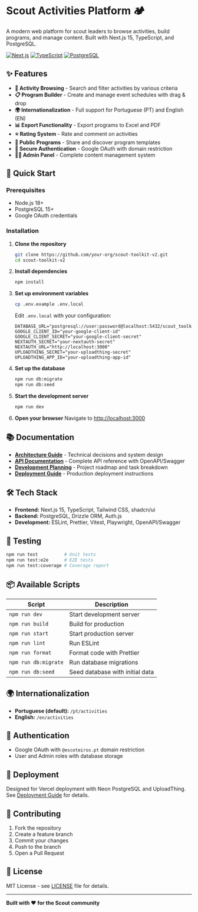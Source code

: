 # Scout Activities Platform 🏕️

A modern web platform for scout leaders to browse activities, build programs, and manage content. Built with Next.js 15, TypeScript, and PostgreSQL.

[![Next.js](https://img.shields.io/badge/Next.js-15-black?style=flat-square&logo=next.js)](https://nextjs.org/)
[![TypeScript](https://img.shields.io/badge/TypeScript-5.0-blue?style=flat-square&logo=typescript)](https://www.typescriptlang.org/)
[![PostgreSQL](https://img.shields.io/badge/PostgreSQL-15-blue?style=flat-square&logo=postgresql)](https://www.postgresql.org/)

## ✨ Features

- **🎯 Activity Browsing** - Search and filter activities by various criteria
- **📋 Program Builder** - Create and manage event schedules with drag & drop
- **🌍 Internationalization** - Full support for Portuguese (PT) and English (EN)
- **📊 Export Functionality** - Export programs to Excel and PDF
- **⭐ Rating System** - Rate and comment on activities
- **👥 Public Programs** - Share and discover program templates
- **🔐 Secure Authentication** - Google OAuth with domain restriction
- **👨‍💼 Admin Panel** - Complete content management system

## 🚀 Quick Start

### Prerequisites

- Node.js 18+ 
- PostgreSQL 15+
- Google OAuth credentials

### Installation

1. **Clone the repository**
   ```bash
   git clone https://github.com/your-org/scout-toolkit-v2.git
   cd scout-toolkit-v2
   ```

2. **Install dependencies**
   ```bash
   npm install
   ```

3. **Set up environment variables**
   ```bash
   cp .env.example .env.local
   ```
   
   Edit `.env.local` with your configuration:
   ```env
   DATABASE_URL="postgresql://user:password@localhost:5432/scout_toolkit"
   GOOGLE_CLIENT_ID="your-google-client-id"
   GOOGLE_CLIENT_SECRET="your-google-client-secret"
   NEXTAUTH_SECRET="your-nextauth-secret"
   NEXTAUTH_URL="http://localhost:3000"
   UPLOADTHING_SECRET="your-uploadthing-secret"
   UPLOADTHING_APP_ID="your-uploadthing-app-id"
   ```

4. **Set up the database**
   ```bash
   npm run db:migrate
   npm run db:seed
   ```

5. **Start the development server**
   ```bash
   npm run dev
   ```

6. **Open your browser**
   Navigate to [http://localhost:3000](http://localhost:3000)

## 📚 Documentation

- **[Architecture Guide](docs/architecture.md)** - Technical decisions and system design
- **[API Documentation](docs/api.md)** - Complete API reference with OpenAPI/Swagger
- **[Development Planning](docs/planning.md)** - Project roadmap and task breakdown
- **[Deployment Guide](docs/deployment.md)** - Production deployment instructions

## 🛠️ Tech Stack

- **Frontend:** Next.js 15, TypeScript, Tailwind CSS, shadcn/ui
- **Backend:** PostgreSQL, Drizzle ORM, Auth.js
- **Development:** ESLint, Prettier, Vitest, Playwright, OpenAPI/Swagger

## 🧪 Testing

```bash
npm run test          # Unit tests
npm run test:e2e      # E2E tests
npm run test:coverage # Coverage report
```

## 📦 Available Scripts

| Script | Description |
|--------|-------------|
| `npm run dev` | Start development server |
| `npm run build` | Build for production |
| `npm run start` | Start production server |
| `npm run lint` | Run ESLint |
| `npm run format` | Format code with Prettier |
| `npm run db:migrate` | Run database migrations |
| `npm run db:seed` | Seed database with initial data |

## 🌍 Internationalization

- **Portuguese (default):** `/pt/activities`
- **English:** `/en/activities`

## 🔐 Authentication

- Google OAuth with `@escoteiros.pt` domain restriction
- User and Admin roles with database storage

## 🚀 Deployment

Designed for Vercel deployment with Neon PostgreSQL and UploadThing. See [Deployment Guide](docs/deployment.md) for details.

## 🤝 Contributing

1. Fork the repository
2. Create a feature branch
3. Commit your changes
4. Push to the branch
5. Open a Pull Request

## 📄 License

MIT License - see [LICENSE](LICENSE) file for details.

---

**Built with ❤️ for the Scout community**
